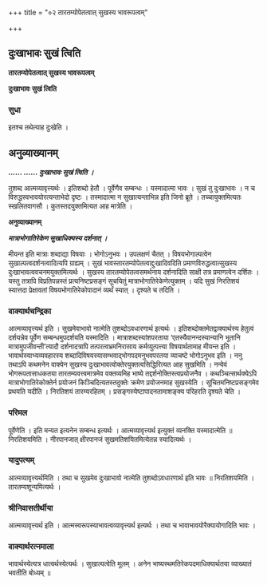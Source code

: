 +++
title = "०२ तारतम्योपेतत्वात् सुखस्य भावरूपत्वम्"

+++


## दुःखाभावः सुखं त्विति

**तारतम्योपेतत्वात् सुखस्य भावरूपत्वम्**

**दुःखाभावः सुखं त्विति**

### **सुधा**

इतश्च तथेत्याह दुःखेति ।

## **अनुव्याख्यानम्**

***...... ...... दुःखाभावः सुखं त्विति ।***

तुशब्द आत्मव्यावृत्त्यर्थः । इतिशब्दो हेतौ । पूर्वेणैव सम्बन्धः । यस्मादात्मा भावः । सुखं तु दुःखाभावः । न च विरुद्धस्वभावयोरत्यन्ताभेदो दृष्टः । तस्मादात्मा न सुखात्यन्ताभिन्न इति जिनो ब्रूते । तच्चायुक्तमित्यतः स्खलितवागसौ । कुतस्तदयुक्तमित्यत आह मात्रेति ।

**अनुव्याख्यानम्**

***मात्राभोगातिरेकेण सुखाधिक्यस्य दर्शनात् ।***

मीयन्त इति मात्राः शब्दाद्या विषयाः । भोगोऽनुभवः । उपलक्षणं चैतत् । विषयभोगाल्पत्वेन सुखाल्पत्वदर्शनत्वादित्यपि ग्राह्यम् । सुखं भावस्तारतम्योपेतत्वाद्दुःखादिवदिति प्रमाणविरुद्धत्वात्सुखस्य दुःखाभावत्ववचनमयुक्तमित्यर्थः । सुखस्य तारतम्योपेतत्वसमर्थनाय दर्शनादिति साक्षी तत्र प्रमाणत्वेन दर्शितः । यस्तु तत्रापि विप्रतिपन्नस्तं प्रत्यनिष्टप्रसङ्गं सूचयितुं मात्राभोगातिरेकेणेत्युक्तम् । यदि सुखं निरतिशयं स्यात्तदा प्रेक्षावतां विषयभोगातिरेकोपादानं व्यर्थं स्यात् । दृश्यते च तदिति ।

### **वाक्यार्थचन्द्रिका**

आत्मव्यावृत्त्यर्थ इति । सुखमेवाभावो नात्मेति तुशब्दोऽवधारणार्थ इत्यर्थः । इतिशब्दोक्तमेतद्वाक्यार्थस्य हेतुत्वं दर्शयन्नेव पूर्वेण सम्बन्धमुपदर्शयति यस्मादिति । मात्राशब्दस्यांशपरताया ‘एतस्यैवानन्दस्यान्यानि भूतानि मात्रामुपजीवन्ती’त्यादौ दर्शनादत्रापि तत्परत्वभ्रमनिरासाय कर्मव्युत्पत्त्या विषयार्थतामाह मीयन्त इति । भावार्थस्याभ्यव्यवहारस्य शब्दादिविषयस्यासम्भवाद्भोगपदमनुभवपरतया व्याचष्टे भोगोऽनुभव इति । ननु तथाऽपि कथमनेन वाक्येन सुखस्य दुःखाभावत्वोक्तेरयुक्तत्वसिद्धिरित्यत आह सुखमिति । नन्वेवं भोगरूपतासाधकतया तारतम्यवत्त्वमात्रमेव वक्तव्यमिह भाष्ये तद्दर्शनोक्तिस्त्वप्रयोजनैव । कथञ्चित्सार्थक्येऽपि मात्राभोगातिरेकोक्तेर्न प्रयोजनं किञ्चिदित्यतस्तदुक्तेः क्रमेण प्रयोजनमाह सुखस्येति । सूचितमनिष्टप्रसङ्गमेव प्रथयति यदीति । निरतिशयं तारम्यरहितम् । प्रसङ्गस्येष्टापादनतामाशङ्क्य परिहरति दृश्यते चेति ।

### **परिमल** 

पूर्वेणेति । इति मन्यत इत्यनेन सम्बन्ध इत्यर्थः । आत्मव्यावृत्त्यर्थ इत्युक्तं व्यनक्ति यस्मादात्मेति ॥ निरतिशयमिति । नीरपानजात् क्षीरपानजं सुखमतिशयितमित्येतन्न स्यादित्यर्थः ।

### **यादुपत्यम्**

आत्मव्यावृत्त्यर्थमिति । तथा च सुखमेव दुःखाभावो नात्मेति तुशब्दोऽवधारणार्थ इति भावः ॥ निरतिशयमिति । तारतम्यशून्यमित्यर्थः ।

### **श्रीनिवासतीर्थीया**

आत्मव्यावृत्त्यर्थ इति । आत्मस्वरूपस्याभावत्वव्यावृत्त्यर्थ इत्यर्थः । तथा च भावाभावयोरैक्यायोगादिति भावः ।

### **वाक्यार्थरत्नमाला**

भावार्थस्येत्यत्र धात्वर्थस्येत्यर्थः । सुखाल्पत्वेति मूलम् । अनेन भाष्यस्थमतिरेकपदमाधिक्यार्थतया व्याख्यातं भवतीति बोध्यम् ॥

